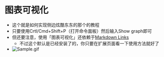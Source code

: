 # 图表可视化
- 这个就是如何实现侧边炫酷东东的那个的教程
- 只要使用Crtl/Cmd+Shift+P（打开命令面板）然后输入Show graph即可
- 但还要注意，使用「图表可视化」还依赖于[Markdown Links](https://marketplace.visualstudio.com/items?itemName=tchayen.markdown-links)
  - 不过这个默认是已经安装了的，你只要在扩展页面看一下使用方法就好了
- ![Sample.gif](https://foambubble.github.io/foam/assets/images/foam-navigation-demo.gif)